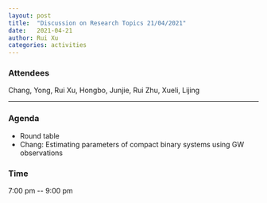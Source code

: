 ```yaml
---
layout: post
title:  "Discussion on Research Topics 21/04/2021"
date:   2021-04-21
author: Rui Xu
categories: activities
---
```



### Attendees

Chang, Yong, Rui Xu, Hongbo, Junjie, Rui Zhu, Xueli, Lijing

---

### Agenda

- Round table
- Chang: Estimating parameters of compact binary systems using GW observations 






### Time

7:00 pm -- 9:00 pm
